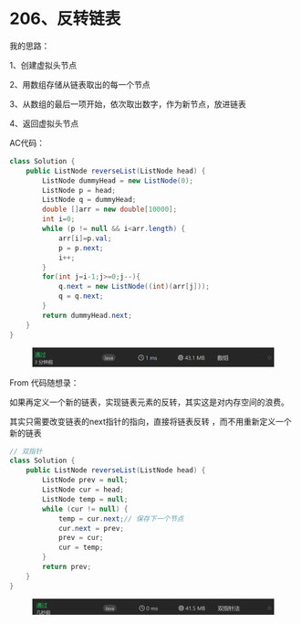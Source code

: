 # 206、反转链表

我的思路：

1、创建虚拟头节点

2、用数组存储从链表取出的每一个节点

3、从数组的最后一项开始，依次取出数字，作为新节点，放进链表

4、返回虚拟头节点

AC代码：

```java
class Solution {
    public ListNode reverseList(ListNode head) {
        ListNode dummyHead = new ListNode(0);
        ListNode p = head;
        ListNode q = dummyHead;
        double []arr = new double[10000];
        int i=0;
        while (p != null && i<arr.length) {
            arr[i]=p.val;
            p = p.next;
            i++;
        }
        for(int j=i-1;j>=0;j--){
            q.next = new ListNode((int)(arr[j]));
            q = q.next;
        }
        return dummyHead.next;
    }
}
```

<figure><img src="../../.gitbook/assets/image (1) (1) (1).png" alt=""><figcaption></figcaption></figure>

From 代码随想录：

如果再定义一个新的链表，实现链表元素的反转，其实这是对内存空间的浪费。

其实只需要改变链表的next指针的指向，直接将链表反转 ，而不用重新定义一个新的链表

```java
// 双指针
class Solution {
    public ListNode reverseList(ListNode head) {
        ListNode prev = null;
        ListNode cur = head;
        ListNode temp = null;
        while (cur != null) {
            temp = cur.next;// 保存下一个节点
            cur.next = prev;
            prev = cur;
            cur = temp;
        }
        return prev;
    }
}
```

<figure><img src="../../.gitbook/assets/image (2) (1) (1).png" alt=""><figcaption></figcaption></figure>
